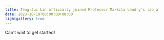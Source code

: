 ```yaml
---
title: Teng-Jui Lin officially joined Professor Markita Landry's lab at UC Berkeley!
date: 2023-10-19T00:00:00+08:00
lightgallery: true
---
```


Can't wait to get started!
